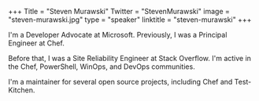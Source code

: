 +++
Title = "Steven Murawski"
Twitter = "StevenMurawski"
image = "steven-murawski.jpg"
type = "speaker"
linktitle = "steven-murawski"
+++

I'm a Developer Advocate at Microsoft.  Previously, I was a Principal Engineer at Chef.

Before that, I was a Site Reliability Engineer at Stack Overflow. I'm active in the Chef, PowerShell, WinOps, and DevOps communities.

I'm a maintainer for several open source projects, including Chef and Test-Kitchen.
